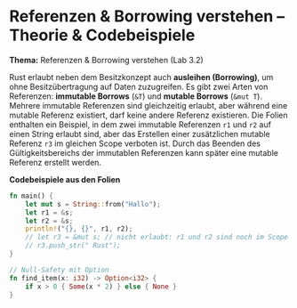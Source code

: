 # Referenzen & Borrowing verstehen – Theorie & Codebeispiele


**Thema:** Referenzen & Borrowing verstehen (Lab 3.2)

Rust erlaubt neben dem Besitzkonzept auch **ausleihen (Borrowing)**, um ohne Besitzübertragung auf Daten zuzugreifen. Es gibt zwei Arten von Referenzen: **immutable Borrows** (`&T`) und **mutable Borrows** (`&mut T`). Mehrere immutable Referenzen sind gleichzeitig erlaubt, aber während eine mutable Referenz existiert, darf keine andere Referenz existieren. Die Folien enthalten ein Beispiel, in dem zwei immutable Referenzen `r1` und `r2` auf einen String erlaubt sind, aber das Erstellen einer zusätzlichen mutable Referenz `r3` im gleichen Scope verboten ist. Durch das Beenden des Gültigkeitsbereichs der immutablen Referenzen kann später eine mutable Referenz erstellt werden.

**Codebeispiele aus den Folien**
```rust
fn main() {
    let mut s = String::from("Hallo");
    let r1 = &s;
    let r2 = &s;
    println!("{}, {}", r1, r2);
    // let r3 = &mut s; // nicht erlaubt: r1 und r2 sind noch im Scope
    // r3.push_str(" Rust");
}

// Null‑Safety mit Option
fn find_item(x: i32) -> Option<i32> {
    if x > 0 { Some(x * 2) } else { None }
}
```

